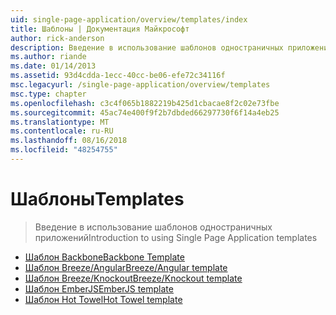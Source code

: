 ```yaml
---
uid: single-page-application/overview/templates/index
title: Шаблоны | Документация Майкрософт
author: rick-anderson
description: Введение в использование шаблонов одностраничных приложений
ms.author: riande
ms.date: 01/14/2013
ms.assetid: 93d4cdda-1ecc-40cc-be06-efe72c34116f
msc.legacyurl: /single-page-application/overview/templates
msc.type: chapter
ms.openlocfilehash: c3c4f065b1882219b425d1cbacae8f2c02e73fbe
ms.sourcegitcommit: 45ac74e400f9f2b7dbded66297730f6f14a4eb25
ms.translationtype: MT
ms.contentlocale: ru-RU
ms.lasthandoff: 08/16/2018
ms.locfileid: "48254755"
---
```

<a name="templates"></a><span data-ttu-id="ee7f0-103">Шаблоны</span><span class="sxs-lookup"><span data-stu-id="ee7f0-103">Templates</span></span>
====================
> <span data-ttu-id="ee7f0-104">Введение в использование шаблонов одностраничных приложений</span><span class="sxs-lookup"><span data-stu-id="ee7f0-104">Introduction to using Single Page Application templates</span></span>


- [<span data-ttu-id="ee7f0-105">Шаблон Backbone</span><span class="sxs-lookup"><span data-stu-id="ee7f0-105">Backbone Template</span></span>](backbonejs-template.md)
- [<span data-ttu-id="ee7f0-106">Шаблон Breeze/Angular</span><span class="sxs-lookup"><span data-stu-id="ee7f0-106">Breeze/Angular template</span></span>](breezeangular-template.md)
- [<span data-ttu-id="ee7f0-107">Шаблон Breeze/Knockout</span><span class="sxs-lookup"><span data-stu-id="ee7f0-107">Breeze/Knockout template</span></span>](breezeknockout-template.md)
- [<span data-ttu-id="ee7f0-108">Шаблон EmberJS</span><span class="sxs-lookup"><span data-stu-id="ee7f0-108">EmberJS template</span></span>](emberjs-template.md)
- [<span data-ttu-id="ee7f0-109">Шаблон Hot Towel</span><span class="sxs-lookup"><span data-stu-id="ee7f0-109">Hot Towel template</span></span>](hottowel-template.md)

